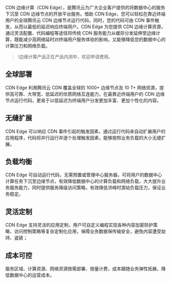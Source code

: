 CDN 边缘计算（CDN Edge），是腾讯云为广大企业客户提供的将数据中心的服务下沉至 CDN 边缘节点的开放平台服务。借助 CDN Edge，您可以轻松在靠近终端用户的全球腾讯云 CDN 边缘节点运行代码，同时，您的代码可由 CDN 事件触发，从而以最低的延迟响应终端用户。CDN Edge 为您提供 CDN 边缘计算资源，通过灵活配置、代码编程等途径将传统 CDN 服务能力从缓存分发延伸至边缘计算，既能减少高网络延时对终端用户服务体验的影响，又能够降低您的数据中心的计算压力和网络负载。

>!边缘计算产品正在产品内测中，欢迎申请使用。

## 全球部署
CDN Edge 利用腾讯云 CDN 覆盖全球的 1000+ 边缘节点及 10 T+ 网络资源，提供高可靠、大带宽、低延迟的优质网络互连能力，在最靠近终端用户的 CDN 边缘节点运行代码，更易于以低延迟为终端用户分发更加丰富、更加个性化的内容。

## 无缝扩展
CDN Edge 可以响应 CDN 事件引起的触发因素，通过运行代码来自动扩展用户的应用程序，代码将并行运行并逐个处理触发因素，能够按照业务负载的大小无缝扩展。

## 负载均衡
CDN Edge 可自动运行代码，无需预置或管理中心服务器，可将用户的数据中心计算任务下沉至边缘节点，有效降低数据中心的计算负载和网络负载，大大提升业务服务能力，同时提供服务降级访问策略，有效降低洪峰时源站负载压力，保证业务稳定。

## 灵活定制
CDN Edge 支持灵活的应用定制，用户可自定义编程实现各种内容加密防护策略、访问控制策略等复杂定制化应用，保障业务数据保传输安全，避免内容遭受劫持、盗链；

## 成本可控
服务区域、计算资源、网络资源按需部署、按量计费，成本跟随业务弹性拓展，降低数据中心的运营成本。




